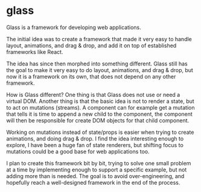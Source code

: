 # glass

Glass is a framework for developing web applications.

The initial idea was to create a framework that made it very easy to handle layout, animations, and drag & drop, and add it on top of established frameworks like React.

The idea has since then morphed into something different. Glass still has the goal to make it very easy to do layout, animations, and drag & drop, but now it is a framework on its own, that does not depend on any other framework.

How is Glass different? One thing is that Glass does not use or need a virtual DOM. Another thing is that the basic idea is not to render a state, but to act on mutations (streams). A component can for example get a mutation that tells it is time to append a new child to the component, the component will then be responsible for create DOM objects for that child component.

Working on mutations instead of state/props is easier when trying to create animations, and doing drag & drop. I find the idea interesting enough to explore, I have been a huge fan of state renderers, but shifting focus to mutations could be a good base for web applications too.

I plan to create this framework bit by bit, trying to solve one small problem at a time by implementing enough to support a specific example, but not adding more than is needed. The goal is to avoid over-engineering, and hopefully reach a well-designed framework in the end of the process.

